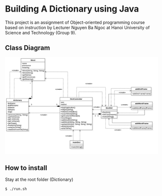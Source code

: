 # Building A Dictionary using Java

This project is an assignment of Object-oriented programming course based on instruction by Lecturer Nguyen Ba Ngoc at Hanoi University of Science and Technology (Group 9).

## Class Diagram

![alt text](resources/classDiagram.png)

## How to install

Stay at the root folder (Dictionary)

```
$ ./run.sh
```